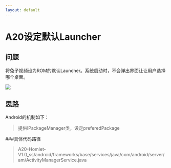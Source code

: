 ```yaml
---
layout: default
---
```


A20设定默认Launcher
===================

问题
--------------------
将兔子视频设为ROM的默认Launcher。系统启动时，不会弹出界面让让用户选择哪个桌面。


![]({{site.images_dir}}/images/view.png)

思路
--------------------
 Android的机制如下：
>提供IPackageManager类，设定preferedPackage

###具体代码路径
>A20-Homlet-V1.0_ss/android/frameworks/base/services/java/com/android/server/am/ActivityManagerService.java
